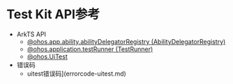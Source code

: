 # Test Kit API参考 

- ArkTS API 
   - [@ohos.app.ability.abilityDelegatorRegistry (AbilityDelegatorRegistry)](js-apis-app-ability-abilityDelegatorRegistry.md)
   - [@ohos.application.testRunner (TestRunner)](js-apis-application-testRunner.md)
   - [@ohos.UiTest](js-apis-uitest.md)         
- 错误码
   - uitest错误码](errorcode-uitest.md)